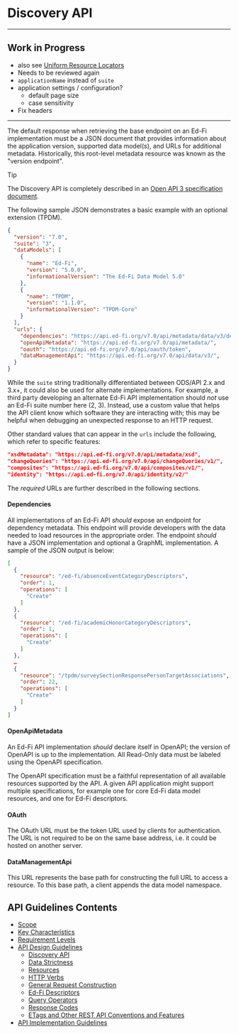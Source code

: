 # Discovery API

---

## Work in Progress

* also see [Uniform Resource Locators](./UNIFORM-RESOURCE-LOCATORS.md)
* Needs to be reviewed again
* `applicationName` instead of `suite`
* application settings / configuration?
  * default page size
  * case sensitivity
* Fix headers

---

The default response when retrieving the base endpoint on an Ed-Fi
implementation must be a JSON document that provides information about the
application version, supported data model(s), and URLs for additional metadata.
Historically, this root-level metadata resource was known as the "version
endpoint".

> [!TIP]
> The Discovery API is completely described in an
> [Open API 3 specification document](../../../api-specifications/discovery-api/).

The following sample JSON demonstrates a basic example with an optional
extension (TPDM).

```json
{
  "version": "7.0",
  "suite": "3",
  "dataModels": [
    {
      "name": "Ed-Fi",
      "version": "5.0.0",
      "informationalVersion": "The Ed-Fi Data Model 5.0"
    },
    {
      "name": "TPDM",
      "version": "1.1.0",
      "informationalVersion": "TPDM-Core"
    }
  ],
  "urls": {
    "dependencies": "https://api.ed-fi.org/v7.0/api/metadata/data/v3/dependencies",
    "openApiMetadata": "https://api.ed-fi.org/v7.0/api/metadata/",
    "oauth": "https://api.ed-fi.org/v7.0/api/oauth/token",
    "dataManagementApi": "https://api.ed-fi.org/v7.0/api/data/v3/",
  }
}
```

While the `suite` string traditionally differentiated between ODS/API 2.x and
3.x+, it could also be used for alternate implementations. For example, a third
party developing an alternate Ed-Fi API implementation should _not_ use an Ed-Fi
suite number here (2, 3). Instead, use a custom value that helps the API client
know which software they are interacting with; this may be helpful when
debugging an unexpected response to an HTTP request.

Other standard values that can appear in the `urls` include the following, which
refer to specific features:

```json
"xsdMetadata": "https://api.ed-fi.org/v7.0/api/metadata/xsd",
"changeQueries": "https://api.ed-fi.org/v7.0/api/changeQueries/v1/",
"composites": "https://api.ed-fi.org/v7.0/api/composites/v1/",
"identity": "https://api.ed-fi.org/v7.0/api/identity/v2/"
```

The _required_ URLs are further described in the following sections.

#### Dependencies

All implementations of an Ed-Fi API _should_ expose an endpoint for dependency
metadata.  This endpoint will provide developers with the data needed to load
resources in the appropriate order. The endpoint _should_ have a JSON
implementation and optional a GraphML implementation.  A sample of the JSON
output is below:

```json
[
  {
    "resource": "/ed-fi/absenceEventCategoryDescriptors",
    "order": 1,
    "operations": [
      "Create"
    ]
  },
  {
    "resource": "/ed-fi/academicHonorCategoryDescriptors",
    "order": 1,
    "operations": [
      "Create"
    ]
  },
  …
  {
    "resource": "/tpdm/surveySectionResponsePersonTargetAssociations",
    "order": 22,
    "operations": [
      "Create"
    ]
  }
]
```

#### OpenApiMetadata

An Ed-Fi API implementation _should_ declare itself in OpenAPI; the version of
OpenAPI is up to the implementation. All Read-Only data must be labeled using
the OpenAPI specification.

The OpenAPI specification must be a faithful representation of all available
resources supported by the API. A given API application might support multiple
specifications, for example one for core Ed-Fi data model resources, and one for
Ed-Fi descriptors.

#### OAuth

The OAuth URL must be the token URL used by clients for authentication. The URL
is not required to be on the same base address, i.e. it could be hosted on
another server.

#### DataManagementApi

This URL represents the base path for constructing the full URL to access a
resource. To this base path, a client appends the data model namespace.

## API Guidelines Contents

* [Scope](../SCOPE.md)
* [Key Characteristics](../KEY-CHARACTERISTICS.md)
* [Requirement Levels](../REQUIREMENT-LEVELS.md)
* [API Design Guidelines](../API-DESIGN-GUIDELINES/README.md)
  * [Discovery API](DISCOVERY-API.md)
  * [Data Strictness](DATA-STRICTNESS.md)
  * [Resources](RESOURCES.md)
  * [HTTP Verbs](HTTP-VERBS.md)
  * [General Request Construction](GENERAL-REQUEST-CONSTRUCTION.md)
  * [Ed-Fi Descriptors](ED-FI-DESCRIPTORS.md)
  * [Query Operators](QUERY-OPERATORS.md)
  * [Response Codes](RESPONSE-CODES.md)
  * [ETags and Other REST API Conventions and
  Features](ETAGS-OTHER-CONVENTIONS.md)
* [API Implementation Guidelines](../API-IMPLEMENTATION-GUIDELINES/README.md)
